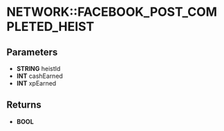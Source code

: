 # NETWORK::FACEBOOK_POST_COMPLETED_HEIST

## Parameters
* **STRING** heistId
* **INT** cashEarned
* **INT** xpEarned

## Returns
* **BOOL**